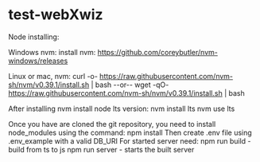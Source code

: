# test-webXwiz

Node installing:

Windows nvm:
install nvm: https://github.com/coreybutler/nvm-windows/releases

Linux or mac, nvm:
    curl -o- https://raw.githubusercontent.com/nvm-sh/nvm/v0.39.1/install.sh | bash
    --or--
    wget -qO- https://raw.githubusercontent.com/nvm-sh/nvm/v0.39.1/install.sh | bash

After installing nvm install node lts version:
    nvm install lts
    nvm use lts

Once you have are cloned the git repository, you need to install node_modules using the command: npm install
Then create .env file using .env_example with a valid DB_URI
For started server need:
npm run build - build from ts to js
npm run server - starts the built server
